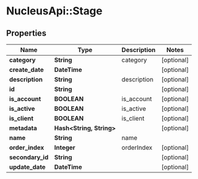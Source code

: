 # NucleusApi::Stage

## Properties
Name | Type | Description | Notes
------------ | ------------- | ------------- | -------------
**category** | **String** | category | [optional] 
**create_date** | **DateTime** |  | [optional] 
**description** | **String** | description | [optional] 
**id** | **String** |  | [optional] 
**is_account** | **BOOLEAN** | is_account | [optional] 
**is_active** | **BOOLEAN** | is_active | [optional] 
**is_client** | **BOOLEAN** | is_client | [optional] 
**metadata** | **Hash&lt;String, String&gt;** |  | [optional] 
**name** | **String** | name | 
**order_index** | **Integer** | orderIndex | [optional] 
**secondary_id** | **String** |  | [optional] 
**update_date** | **DateTime** |  | [optional] 


